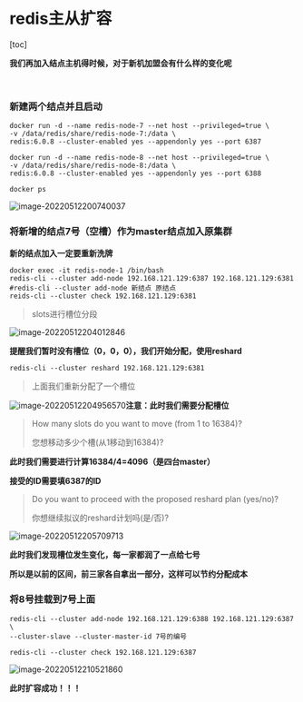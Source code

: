 # redis主从扩容

[toc]

**我们再加入结点主机得时候，对于新机加盟会有什么样的变化呢**

​	

### 新建两个结点并且启动

```
docker run -d --name redis-node-7 --net host --privileged=true \
-v /data/redis/share/redis-node-7:/data \
redis:6.0.8 --cluster-enabled yes --appendonly yes --port 6387

docker run -d --name redis-node-8 --net host --privileged=true \
-v /data/redis/share/redis-node-8:/data \
redis:6.0.8 --cluster-enabled yes --appendonly yes --port 6388

docker ps
```

![image-20220512200740037](https://s2.loli.net/2022/05/12/gXUlwdcHPBbahsR.png)



### 将新增的结点7号（空槽）作为master结点加入原集群

**新的结点加入一定要重新洗牌**

```
docker exec -it redis-node-1 /bin/bash
redis-cli --cluster add-node 192.168.121.129:6387 192.168.121.129:6381
#redis-cli --cluster add-node 新结点 原结点
reids-cli --cluster check 192.168.121.129:6381 
```

> slots进行槽位分段

![image-20220512204012846](https://s2.loli.net/2022/05/12/QerPMzas1F5vpTG.png)

**提醒我们暂时没有槽位（0，0，0），我们开始分配，使用reshard**

```
redis-cli --cluster reshard 192.168.121.129:6381
```

> 上面我们重新分配了一个槽位

![image-20220512204956570](https://s2.loli.net/2022/05/12/4jQiFxfPsTXg329.png)**注意：此时我们需要分配槽位**

> How many slots do you want to move (from 1 to 16384)? 
>
> 您想移动多少个槽(从1移动到16384)?

**此时我们需要进行计算16384/4=4096（是四台master）**

**接受的ID需要填6387的ID**

> Do you want to proceed with the proposed reshard plan (yes/no)? 
>
> 你想继续拟议的reshard计划吗(是/否)?

![image-20220512205709713](https://s2.loli.net/2022/05/12/GJZbA7l5hmCEuBS.png)

**此时我们发现槽位发生变化，每一家都润了一点给七号**

**所以是以前的区间，前三家各自拿出一部分，这样可以节约分配成本**



### 将8号挂载到7号上面

```
redis-cli --cluster add-node 192.168.121.129:6388 192.168.121.129:6387 \
--cluster-slave --cluster-master-id 7号的编号

redis-cli --cluster check 192.168.121.129:6387
```

![image-20220512210521860](https://s2.loli.net/2022/05/12/bLF4Xw6vt2yh8Cr.png)

**此时扩容成功！！！**
